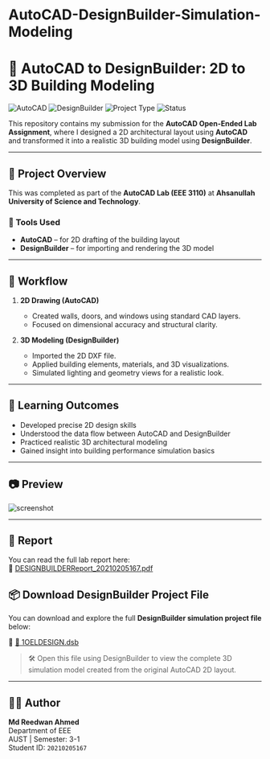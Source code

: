 # AutoCAD-DesignBuilder-Simulation-Modeling
# 🧱 AutoCAD to DesignBuilder: 2D to 3D Building Modeling

![AutoCAD](https://img.shields.io/badge/tool-AutoCAD-red?logo=autodesk)
![DesignBuilder](https://img.shields.io/badge/tool-DesignBuilder-blue)
![Project Type](https://img.shields.io/badge/type-Academic%20Lab%20Assignment-green)
![Status](https://img.shields.io/badge/status-Completed-success)

This repository contains my submission for the **AutoCAD Open-Ended Lab Assignment**, where I designed a 2D architectural layout using **AutoCAD** and transformed it into a realistic 3D building model using **DesignBuilder**.

---

## 📌 Project Overview

This was completed as part of the **AutoCAD Lab (EEE 3110)** at **Ahsanullah University of Science and Technology**.

### 🔨 Tools Used
- **AutoCAD** – for 2D drafting of the building layout
- **DesignBuilder** – for importing and rendering the 3D model

---

## 📐 Workflow

1. **2D Drawing (AutoCAD)**  
   - Created walls, doors, and windows using standard CAD layers.
   - Focused on dimensional accuracy and structural clarity.

2. **3D Modeling (DesignBuilder)**  
   - Imported the 2D DXF file.
   - Applied building elements, materials, and 3D visualizations.
   - Simulated lighting and geometry views for a realistic look.

---

## 🧠 Learning Outcomes

- Developed precise 2D design skills
- Understood the data flow between AutoCAD and DesignBuilder
- Practiced realistic 3D architectural modeling
- Gained insight into building performance simulation basics

---

## 📷 Preview

![screenshot](https://github.com/user-attachments/assets/dde63d56-fa09-4238-b7fe-e4d1007b31bf)

---

## 📄 Report

You can read the full lab report here:  
📘 [DESIGNBUILDERReport_20210205167.pdf](./DESIGNBUILDERReport_20210205167.pdf)

## 📦 Download DesignBuilder Project File

You can download and explore the full **DesignBuilder simulation project file** below:

🔗 [📁 1OELDESIGN.dsb](./1OELDESIGN.dsb)

> 🛠 Open this file using DesignBuilder to view the complete 3D simulation model created from the original AutoCAD 2D layout.

---

## 🧑‍🎓 Author

**Md Reedwan Ahmed**  
Department of EEE  
AUST | Semester: 3-1  
Student ID: `20210205167`

